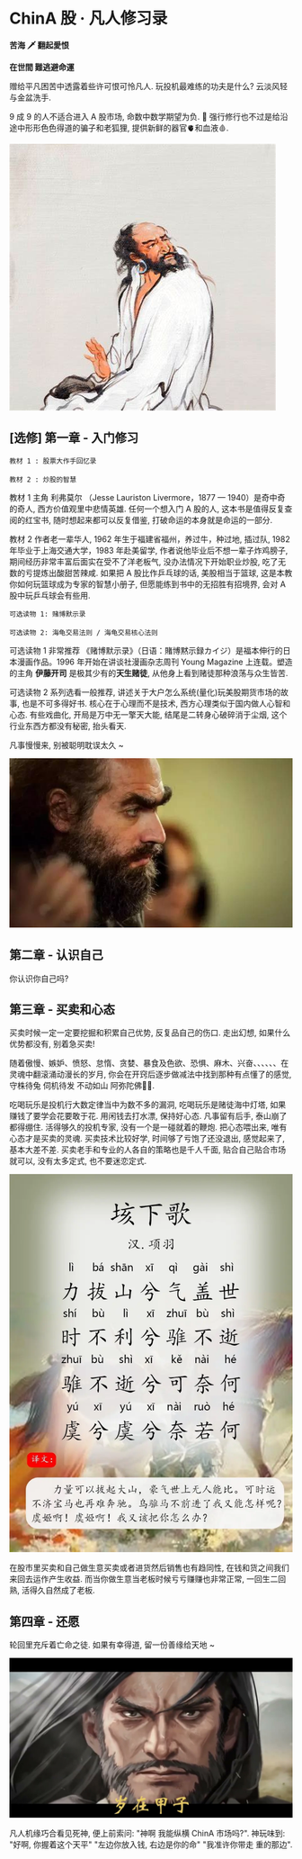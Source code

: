 # ChinA 股 · 凡人修习录

**苦海 🗡 翻起愛恨**

**在世間  難逃避命運**

赠给平凡困苦中透露着些许可恨可怜凡人. 玩投机最难练的功夫是什么? 云淡风轻与金盆洗手. 

9 成 9 的人不适合进入 A 股市场, 命数中数学期望为负. 🪷 强行修行也不过是给沿途中形形色色得道的骗子和老狐狸, 提供新鲜的器官🫀和血液🩸.

![阿弥陀佛](resource/OIP-C-达摩.jpg)

## [选修] 第一章 - 入门修习

```
教材 1 : 股票大作手回忆录

教材 2 : 炒股的智慧
```

教材 1 主角 利弗莫尔 （Jesse Lauriston Livermore，1877 — 1940）是奇中奇的奇人, 西方价值观里中悲情英雄. 任何一个想入门 A 股的人, 这本书是值得反复查阅的红宝书, 随时想起来都可以反复借鉴, 打破命运的本身就是命运的一部分. 

教材 2 作者老一辈华人, 1962 年生于福建省福州，养过牛，种过地, 插过队, 1982 年毕业于上海交通大学，1983 年赴美留学, 作者说他毕业后不想一辈子炸鸡膀子, 期间经历非常丰富后面实在受不了洋老板气, 没办法情况下开始职业炒股, 吃了无数的亏提炼出酸甜苦辣咸. 如果把 A 股比作乒乓球的话, 美股相当于篮球, 这是本教你如何玩篮球成为专家的智慧小册子, 但愿能练到书中的无招胜有招境界, 会对 A 股中玩乒乓球会有些用. 

```
可选读物 1: 赌博默示录

可选读物 2: 海龟交易法则 / 海龟交易核心法则
```

可选读物 1 非常推荐 《赌博默示录》（日语：賭博黙示録カイジ）是福本伸行的日本漫画作品。1996 年开始在讲谈社漫画杂志周刊 Young Magazine 上连载。塑造的主角 **伊藤开司** 是极其少有的**天生赌徒**, 从他身上看到赌徒那种浪荡与众生皆苦. 

可选读物 2 系列选看一般推荐, 讲述关于大户怎么系统(量化)玩美股期货市场的故事, 也是不可多得好书. 核心在于心理而不是技术, 西方心理类似于国内做人心智和心态. 有些戏曲化, 开局是万中无一擎天大能, 结尾是二转身心破碎消于尘烟, 这个行业东西方都没有秘密, 抬头看天.   

凡事慢慢来, 别被聪明耽误太久 ~

![上帝审视人间 - 格里戈里·雅柯夫列维奇·佩雷尔曼（Григорий Яковлевич Перельман 1966 年 6 月 13 日 — ）](resource/0.jpeg)

## 第二章 - 认识自己

你认识你自己吗?

## 第三章 - 买卖和心态

买卖时候一定一定要挖掘和积累自己优势, 反复品自己的伤口. 走出幻想, 如果什么优势都没有, 别着急买卖!

随着傲慢、嫉妒、愤怒、怠惰、贪婪、暴食及色欲、恐惧、麻木、兴奋、、、、、、在灵魂中翻滚涌动漫长的岁月, 你会在开窍后逐步做减法中找到那种有点懂了的感觉, 守株待兔 伺机待发 不动如山 阿弥陀佛🙏🏻. 

吃喝玩乐是投机行大数定律当中为数不多的漏洞, 吃喝玩乐是赌徒海中灯塔, 如果赚钱了要学会花要敢于花. 用闲钱去打水漂, 保持好心态. 凡事留有后手, 泰山崩了都得绷住. 活得够久的投机专家, 没有一个是一碰就着的鞭炮. 把心态喂出来, 唯有心态才是买卖的灵魂. 买卖技术比较好学, 时间够了亏饱了还没退出, 感觉起来了, 基本大差不差. 买卖老手和专业的人各自的策略也是千人千面, 贴合自己贴合市场就可以, 没有太多定式, 也不要迷恋定式.

![霸王别姬](resource/垓下歌.webp)

在股市里买卖和自己做生意买卖或者进货然后销售也有趋同性, 在钱和货之间我们来回去运作产生收益. 而当你做生意当老板时候亏亏赚赚也非常正常, 一回生二回熟, 活得久自然成了老板.

## 第四章 - 还愿

轮回里充斥着亡命之徒. 如果有幸得道, 留一份善缘给天地 ~

![太平道](resource/eye.jpg)

凡人机缘巧合看见死神, 便上前索问: "神啊 我能纵横 ChinA 市场吗?". 神玩味到: "好啊, 你握着这个天平" "左边你放入钱, 右边是你的命" "我准许你带走 重的那边".

